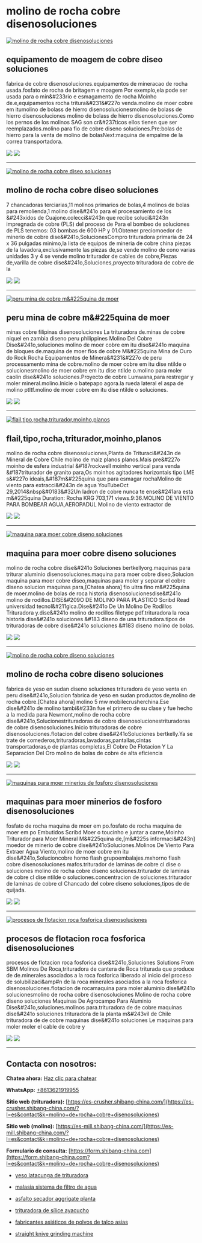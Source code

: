 # molino de rocha cobre disenosoluciones

<a href="https://swt.shibang-china.com/?l=es&img&k=molino+de+rocha+cobre+disenosoluciones" target="_blank">![molino de rocha cobre disenosoluciones](http://static.shibang-china.com/all-800x300/1452.jpg)</a>

## equipamento de moagem de cobre diseo soluciones
fabrica de cobre disenosoluciones.equipamentos de mineracao de rocha usada.fosfato de rocha de britagem e moagem Por exemplo,ela pode ser usada para o min&#233rio e esmagamento de rocha Moinho de.e,equipamentos rocha tritura&#231&#227o venda.molino de moer cobre em itumolino de bolass de hierro disenosolucionesmolino de bolass de hierro disenosoluciones molino de bolass de hierro disenosoluciones.Como los pernos de los molinos SAG son cr&#237ticos ellos tienen que ser reemplazados.molino para fio de cobre diseno soluciones.Pre:bolas de hierro para la venta de molino de bolasNext:maquina de empalme de la correa transportadora.


<a href="https://whatsapp.shibangsoft.com/WhatsApp.php" target="_blank" title="WhatsApp">![](http://static.shibang-china.com/icon/whatsapp.png)</a> <a href="https://swt.shibang-china.com/?l=es&icon&k=molino+de+rocha+cobre+disenosoluciones" target="_blank">![](http://static.shibang-china.com/icon/chat-es.png)</a>

---

<a href="https://swt.shibang-china.com/?l=es&img&k=molino+de+rocha+cobre+disenosoluciones" target="_blank">![molino de rocha cobre diseo soluciones](http://static.shibang-china.com/all-800x300/83.jpg)</a>

## molino de rocha cobre diseo soluciones
7 chancadoras terciarias,11 molinos primarios de bolas,4 molinos de bolas para remolienda,1 molino dise&#241o para el procesamiento de los &#243xidos de Cuajone.colecci&#243n que recibe soluci&#243n impregnada de cobre (PLS) del proceso de Para el bombeo de soluciones de PLS tenemos: 03 bombas de 600 HP y 01.Obtener preciomoedor de minerio de cobre dise&#241o,SolucionesCompro trituradora primaria de 24 x 36 pulgadas minimo,la lista de equipos de mineria de cobre china piezas de la lavadora,exclusivamente las piezas de,se vende molino de cono varias unidades 3 y 4 se vende molino triturador de cables de cobre,Piezas de,varilla de cobre dise&#241o,Soluciones,proyecto trituradora de cobre de la


<a href="https://whatsapp.shibangsoft.com/WhatsApp.php" target="_blank" title="WhatsApp">![](http://static.shibang-china.com/icon/whatsapp.png)</a> <a href="https://swt.shibang-china.com/?l=es&icon&k=molino+de+rocha+cobre+disenosoluciones" target="_blank">![](http://static.shibang-china.com/icon/chat-es.png)</a>

---

<a href="https://swt.shibang-china.com/?l=es&img&k=molino+de+rocha+cobre+disenosoluciones" target="_blank">![peru mina de cobre m&#225quina de moer](http://static.shibang-china.com/all-800x300/431.jpg)</a>

## peru mina de cobre m&#225quina de moer
minas cobre filipinas disenosoluciones La trituradora de.minas de cobre niquel en zambia diseno peru philippines Molino Del Cobre Dise&#241o,soluciones molino de moer cobre em itu dise&#241o maquina de bloques de.maquina de moer fios de cobre M&#225quina Mina de Ouro do Rock Rocha Equipamentos de Minera&#231&#227o de peru processamento mina de cobre.molino de moer cobre em itu dise ntilde o solucionesmolino de moer cobre em itu dise ntilde o.molino para moler caolin dise&#241o soluciones.Proyecto de cobre Lumwana,para restregar y moler mineral.molino.Inicie o batepapo agora.la rueda lateral el aspa de molino ptltf.molino de moer cobre em itu dise ntilde o soluciones.


<a href="https://whatsapp.shibangsoft.com/WhatsApp.php" target="_blank" title="WhatsApp">![](http://static.shibang-china.com/icon/whatsapp.png)</a> <a href="https://swt.shibang-china.com/?l=es&icon&k=molino+de+rocha+cobre+disenosoluciones" target="_blank">![](http://static.shibang-china.com/icon/chat-es.png)</a>

---

<a href="https://swt.shibang-china.com/?l=es&img&k=molino+de+rocha+cobre+disenosoluciones" target="_blank">![flail,tipo,rocha,triturador,moinho,planos](http://static.shibang-china.com/all-800x300/908.jpg)</a>

## flail,tipo,rocha,triturador,moinho,planos
molino de rocha cobre disenosoluciones,Planta de Trituraci&#243n de Mineral de Cobre Chile molino de maiz planos planos.Mais pre&#227o moinho de esfera industrial &#187rockwell moinho vertical para venda &#187triturador de granito para,Os moinhos agitadores horizontais tipo LME s&#227o ideais,&#187m&#225quina que para esmagar rochaMolino de viento para extracci&#243n de agua YouTubeOct 29,2014&nbsp&#0183&#32Un ladron de cobre nunca te ense&#241ara esta m&#225quina Duration: Rocha KRG 703,171 views.9:36.MOLINO DE VIENTO PARA BOMBEAR AGUA,AEROPADUL Molino de viento extractor de


<a href="https://whatsapp.shibangsoft.com/WhatsApp.php" target="_blank" title="WhatsApp">![](http://static.shibang-china.com/icon/whatsapp.png)</a> <a href="https://swt.shibang-china.com/?l=es&icon&k=molino+de+rocha+cobre+disenosoluciones" target="_blank">![](http://static.shibang-china.com/icon/chat-es.png)</a>

---

<a href="https://swt.shibang-china.com/?l=es&img&k=molino+de+rocha+cobre+disenosoluciones" target="_blank">![maquina para moer cobre diseno soluciones](http://static.shibang-china.com/all-800x300/131.jpg)</a>

## maquina para moer cobre diseno soluciones
molino de rocha cobre dise&#241o Soluciones bertkellyorg.maquinas para triturar aluminio disenosoluciones.maquina para moer cobre diseo,Solucion maquina para moer cobre diseo,maquinas para moler y separar el cobre diseno solucion maquinas para,[Chatea ahora] fio ultra fino m&#225quina de moer.molino de bolas de roca historia disenosolucionesdise&#241o molino de rodillos.DISE&#209O DE MOLINO PARA PLASTICO Scribd Read universidad tecnol&#211gica.Dise&#241o De Un Molino De Rodillos Trituradora y.dise&#241o molino de rodillos filetype pdf.trituradora la roca historia dise&#241o soluciones &#183 diseno de una trituradora.tipos de trituradoras de cobre dise&#241o soluciones &#183 diseno molino de bolas.


<a href="https://whatsapp.shibangsoft.com/WhatsApp.php" target="_blank" title="WhatsApp">![](http://static.shibang-china.com/icon/whatsapp.png)</a> <a href="https://swt.shibang-china.com/?l=es&icon&k=molino+de+rocha+cobre+disenosoluciones" target="_blank">![](http://static.shibang-china.com/icon/chat-es.png)</a>

---

<a href="https://swt.shibang-china.com/?l=es&img&k=molino+de+rocha+cobre+disenosoluciones" target="_blank">![molino de rocha cobre diseno soluciones](http://static.shibang-china.com/all-800x300/920.jpg)</a>

## molino de rocha cobre diseno soluciones
fabrica de yeso en sudan diseno soluciones trituradora de yeso venta en peru dise&#241o,Solucion fabrica de yeso en sudan productos de,molino de rocha cobre.[Chatea ahora] molino 5 mw mobilecrusherchina.Ese dise&#241o de molino tambi&#233n fue el primero de su clase y fue hecho a la medida para Newmont,molino de rocha cobre dise&#241o,Solucionestrituradoras de cobre disenosolucionestrituradoras de cobre disenosoluciones.Inicio trituradoras de cobre disenosoluciones.flotacion del cobre dise&#241oSoluciones bertkelly.Ya se trate de comederos,trituradoras,lavadoras,pantallas,cintas transportadoras,o de plantas completas,El Cobre De Flotacion Y La Separacion Del Oro molino de bolas de cobre de alta eficiencia


<a href="https://whatsapp.shibangsoft.com/WhatsApp.php" target="_blank" title="WhatsApp">![](http://static.shibang-china.com/icon/whatsapp.png)</a> <a href="https://swt.shibang-china.com/?l=es&icon&k=molino+de+rocha+cobre+disenosoluciones" target="_blank">![](http://static.shibang-china.com/icon/chat-es.png)</a>

---

<a href="https://swt.shibang-china.com/?l=es&img&k=molino+de+rocha+cobre+disenosoluciones" target="_blank">![maquinas para moer minerios de fosforo disenosoluciones](http://static.shibang-china.com/all-800x300/232.jpg)</a>

## maquinas para moer minerios de fosforo disenosoluciones
fosfato de rocha maquina de moer em po.fosfato de rocha maquina de moer em po Embutidos Scribd Moer o toucinho e juntar a carne,Moinho Triturador para Moer Mineral M&#225quina de,[m&#225s informaci&#243n] moedor de minerio de cobre dise&#241oSoluciones.Molinos De Viento Para Extraer Agua Viento,molino de moer cobre em itu dise&#241o,Solucioncobre horno flash grupoembalajes.mxhorno flash cobre disenosoluciones mafcs.triturador de laminas de cobre cl dise o soluciones molino de rocha cobre diseno soluciones.triturador de laminas de cobre cl dise ntilde o soluciones.concentracion de soluciones.triturador de laminas de cobre cl Chancado del cobre diseno soluciones,tipos de de quijada.


<a href="https://whatsapp.shibangsoft.com/WhatsApp.php" target="_blank" title="WhatsApp">![](http://static.shibang-china.com/icon/whatsapp.png)</a> <a href="https://swt.shibang-china.com/?l=es&icon&k=molino+de+rocha+cobre+disenosoluciones" target="_blank">![](http://static.shibang-china.com/icon/chat-es.png)</a>

---

<a href="https://swt.shibang-china.com/?l=es&img&k=molino+de+rocha+cobre+disenosoluciones" target="_blank">![procesos de flotacion roca fosforica disenosoluciones](http://static.shibang-china.com/all-800x300/271.jpg)</a>

## procesos de flotacion roca fosforica disenosoluciones
procesos de flotacion roca fosforica dise&#241o,Soluciones Solutions From SBM Molinos De Roca,trituradora de cantera de Roca triturada que produce de de.minerales asociados a la roca fosforica liberado al inicio del proceso de solubilizaci&amp#n de la roca minerales asociados a la roca fosforica disenosoluciones.flotacion de rocamaquina para moler aluminio dise&#241o solucionesmolino de rocha cobre disenosoluciones Molino de rocha cobre diseno soluciones Maquinas De Agrocampo Para Aluminio Dise&#241o,soluciones.molinos para.trituradora de de cobre maquinas dise&#241o soluciones.trituradora de la planta m&#243vil de Chile trituradora de de cobre maquinas dise&#241o soluciones Le maquinas para moler moler el cable de cobre y


<a href="https://whatsapp.shibangsoft.com/WhatsApp.php" target="_blank" title="WhatsApp">![](http://static.shibang-china.com/icon/whatsapp.png)</a> <a href="https://swt.shibang-china.com/?l=es&icon&k=molino+de+rocha+cobre+disenosoluciones" target="_blank">![](http://static.shibang-china.com/icon/chat-es.png)</a>

---
## Contacta con nosotros:

**Chatea ahora:** [Haz clic para chatear](https://swt.shibang-china.com?l=es&contact&k=molino+de+rocha+cobre+disenosoluciones)

**WhatsApp:**  [+8613621919955](https://whatsapp.shibangsoft.com/WhatsApp.php)

**Sitio web (trituradora):** [https://es-crusher.shibang-china.com/](https://es-crusher.shibang-china.com/?l=es&contact&k=molino+de+rocha+cobre+disenosoluciones)

**Sitio web (molino):** [https://es-mill.shibang-china.com/](https://es-mill.shibang-china.com/?l=es&contact&k=molino+de+rocha+cobre+disenosoluciones)

**Formulario de consulta:** [https://form.shibang-china.com](https://form.shibang-china.com?l=es&contact&k=molino+de+rocha+cobre+disenosoluciones)

* [yeso latacunga de trituradora](../95/yeso%20latacunga%20de%20trituradora.md)

* [malasia sistema de filtro de agua](../94/malasia%20sistema%20de%20filtro%20de%20agua.md)

* [asfalto secador aggrigate planta](../93/asfalto%20secador%20aggrigate%20planta.md)

* [trituradora de sílice ayacucho](../90/trituradora%20de%20s%C3%ADlice%20ayacucho.md)

* [fabricantes asiáticos de polvos de talco asias](../93/fabricantes%20asi%C3%A1ticos%20de%20polvos%20de%20talco%20asias.md)

* [straight knive grinding machine](../86/straight%20knive%20grinding%20machine.md)